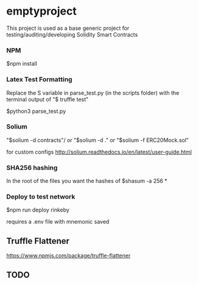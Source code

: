 # emptyproject

This project is used as a base generic project for testing/auditing/developing Solidity Smart Contracts

### NPM
$npm install

### Latex Test Formatting

Replace the S variable in parse_test.py (in the scripts folder) with the terminal output of "$ truffle test"

$python3 parse_test.py

### Solium
"$solium -d contracts"/ or "$solium -d ." or "$solium -f ERC20Mock.sol"

for custom configs
http://solium.readthedocs.io/en/latest/user-guide.html 

### SHA256 hashing
In the root of the files you want the hashes of
$shasum -a 256 * 

### Deploy to test network

$npm run deploy rinkeby

requires a .env file with mnemonic saved

## Truffle Flattener
https://www.npmjs.com/package/truffle-flattener

## TODO








